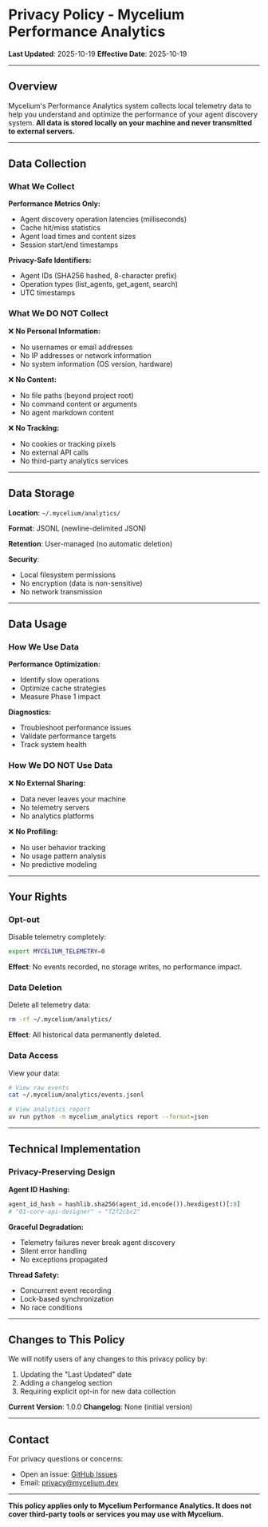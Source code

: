 # Privacy Policy - Mycelium Performance Analytics

**Last Updated**: 2025-10-19
**Effective Date**: 2025-10-19

---

## Overview

Mycelium's Performance Analytics system collects local telemetry data to help you understand and optimize the performance of your agent discovery system. **All data is stored locally on your machine and never transmitted to external servers.**

---

## Data Collection

### What We Collect

**Performance Metrics Only:**
- Agent discovery operation latencies (milliseconds)
- Cache hit/miss statistics
- Agent load times and content sizes
- Session start/end timestamps

**Privacy-Safe Identifiers:**
- Agent IDs (SHA256 hashed, 8-character prefix)
- Operation types (list_agents, get_agent, search)
- UTC timestamps

### What We DO NOT Collect

❌ **No Personal Information:**
- No usernames or email addresses
- No IP addresses or network information
- No system information (OS version, hardware)

❌ **No Content:**
- No file paths (beyond project root)
- No command content or arguments
- No agent markdown content

❌ **No Tracking:**
- No cookies or tracking pixels
- No external API calls
- No third-party analytics services

---

## Data Storage

**Location**: `~/.mycelium/analytics/`

**Format**: JSONL (newline-delimited JSON)

**Retention**: User-managed (no automatic deletion)

**Security**:
- Local filesystem permissions
- No encryption (data is non-sensitive)
- No network transmission

---

## Data Usage

### How We Use Data

**Performance Optimization:**
- Identify slow operations
- Optimize cache strategies
- Measure Phase 1 impact

**Diagnostics:**
- Troubleshoot performance issues
- Validate performance targets
- Track system health

### How We DO NOT Use Data

❌ **No External Sharing:**
- Data never leaves your machine
- No telemetry servers
- No analytics platforms

❌ **No Profiling:**
- No user behavior tracking
- No usage pattern analysis
- No predictive modeling

---

## Your Rights

### Opt-out

Disable telemetry completely:

```bash
export MYCELIUM_TELEMETRY=0
```

**Effect**: No events recorded, no storage writes, no performance impact.

### Data Deletion

Delete all telemetry data:

```bash
rm -rf ~/.mycelium/analytics/
```

**Effect**: All historical data permanently deleted.

### Data Access

View your data:

```bash
# View raw events
cat ~/.mycelium/analytics/events.jsonl

# View analytics report
uv run python -m mycelium_analytics report --format=json
```

---

## Technical Implementation

### Privacy-Preserving Design

**Agent ID Hashing:**
```python
agent_id_hash = hashlib.sha256(agent_id.encode()).hexdigest()[:8]
# "01-core-api-designer" → "f2f2cbc2"
```

**Graceful Degradation:**
- Telemetry failures never break agent discovery
- Silent error handling
- No exceptions propagated

**Thread Safety:**
- Concurrent event recording
- Lock-based synchronization
- No race conditions

---

## Changes to This Policy

We will notify users of any changes to this privacy policy by:
1. Updating the "Last Updated" date
2. Adding a changelog section
3. Requiring explicit opt-in for new data collection

**Current Version**: 1.0.0
**Changelog**: None (initial version)

---

## Contact

For privacy questions or concerns:
- Open an issue: [GitHub Issues](https://github.com/gsornsen/mycelium/issues)
- Email: privacy@mycelium.dev

---

**This policy applies only to Mycelium Performance Analytics. It does not cover third-party tools or services you may use with Mycelium.**
